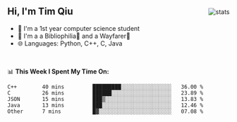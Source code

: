 <p>
<img src="https://github-readme-stats.vercel.app/api?username=qyxtim&show_icons=true&theme=onedark" alt="stats" align="right" style="padding-top:20px"/>
</p>

## Hi, I'm Tim Qiu

- 🔭 I'm a 1st year computer science student
- 🌱 I'm a a Bibliophilia📕 and a Wayfarer🚶
- 🌐 Languages: Python, C++, C, Java

<br>

📊 **This Week I Spent My Time On:**
<!--START_SECTION:waka-->

```text
C++        40 mins         █████████░░░░░░░░░░░░░░░░   36.00 %
C          26 mins         ██████░░░░░░░░░░░░░░░░░░░   23.89 %
JSON       15 mins         ███▒░░░░░░░░░░░░░░░░░░░░░   13.83 %
Java       13 mins         ███░░░░░░░░░░░░░░░░░░░░░░   12.46 %
Other      7 mins          █▓░░░░░░░░░░░░░░░░░░░░░░░   07.08 %
```

<!--END_SECTION:waka-->
